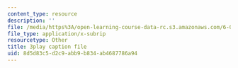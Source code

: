 ```yaml
---
content_type: resource
description: ''
file: /media/https%3A/open-learning-course-data-rc.s3.amazonaws.com/6-042j-mathematics-for-computer-science-spring-2015/8d5d83c5d2c9abb9b834ab4687786a94_L30HPgryd6I.srt
file_type: application/x-subrip
resourcetype: Other
title: 3play caption file
uid: 8d5d83c5-d2c9-abb9-b834-ab4687786a94
---
```

